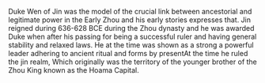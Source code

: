 Duke Wen of Jin was the model of the crucial link between ancestorial and legitimate power in the Early Zhou and his early stories expresses that. Jin reigned during 636-628 BCE during the Zhou dynasty and he was awarded Duke when after his passing for being a successful ruler and having general stability and relaxed laws.  He at the time was shown as a strong a powerful leader adhering to ancient ritual and forms by presentAt the time he ruled the jin realm, Which originally was the territory of the younger brother of the Zhou King known as the Hoama Capital. 
